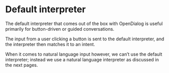 # Default interpreter

The default interpreter that comes out of the box with OpenDialog is useful primarily for button-driven or guided conversations.&#x20;

The input from a user clicking a button is sent to the default interpreter, and the interpreter then matches it to an intent.&#x20;

When it comes to natural language input however, we can’t use the default interpreter; instead we use a natural language interpreter as discussed in the next pages.&#x20;
